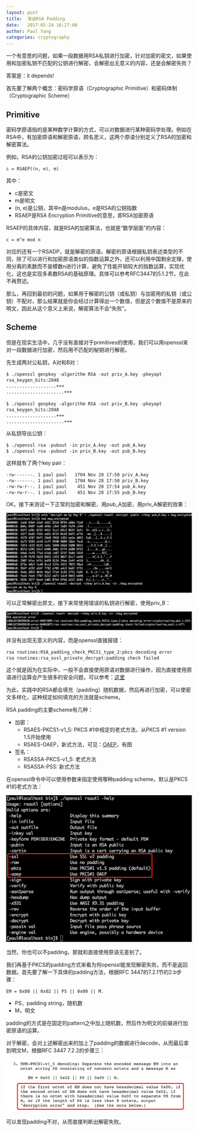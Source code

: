```yaml
---
layout: post
title:  浅谈RSA Padding
date:   2017-05-24 16:27:00
author: Paul Yang
categories: cryptography
---
```


一个有意思的问题，如果一段数据用RSA私钥进行加密，针对加密的密文，如果使用和加密私钥不匹配的公钥进行解密，会解密出无意义的内容，还是会解密失败？

答案是：it depends!

首先要了解两个概念：密码学原语（Cryptographic Primitive）和密码体制（Cryptographic Scheme）

## Primitive

密码学原语指的是某种数学计算的方式，可以对数据进行某种密码学处理。例如在RSA中，有加密原语和解密原语，顾名思义，这两个原语分别定义了RSA的加密和解密算法。

例如，RSA的公钥加密过程可以表示为：

```
c = RSAEP((n, e), m)
```

其中：

* c是密文
* m是明文
* (n, e)是公钥，其中n是modulus，e是RSA的公钥指数
* RSAEP是RSA Encryption Primitive的意思，即RSA加密原语

RSAEP的具体内容，就是RSA的加密算法，也就是“数学层面”的内容：

```
c = m^e mod n
```

对应的还有一个RSADP，就是解密的原语，解密的原语根据私钥表述类型的不同，除了可以进行和加密原语类似的指数运算之外，还可以利用中国剩余定理，使用分离的素数而不是模数n进行计算，避免了性能开销较大的指数运算，实现优化，这也是实现多素数RSA的基础原理。具体可以参考RFC3447的5.1.2节，在此不再赘述。

那么，再回到最初的问题，如果用于解密的公钥（或私钥）与加密用的私钥（或公钥）不配对，那么结果就是你会经过计算得出一个数值，但是这个数值不是原来的明文，因此从这个意义上来说，解密算法不会“失败”。

## Scheme

但是在现实生活中，几乎没有直接对于primitives的使用，我们可以用openssl来对一段数据进行加密，然后用不匹配的秘钥进行解密。

先生成两对公私钥，A对和B对：

```
$ ./openssl genpkey -algorithm RSA -out priv_A.key -pkeyopt rsa_keygen_bits:2048
...................+++
......................+++

$ ./openssl genpkey -algorithm RSA -out priv_B.key -pkeyopt rsa_keygen_bits:2048
...................+++
......................+++
```

从私钥导出公钥：

```
$ ./openssl rsa -pubout -in priv_A.key -out pub_A.key
$ ./openssl rsa -pubout -in priv_B.key -out pub_B.key
```

这样就有了两个key pair：

```
-rw-------. 1 paul paul   1704 Nov 28 17:50 priv_A.key
-rw-------. 1 paul paul   1704 Nov 28 17:50 priv_B.key
-rw-rw-r--. 1 paul paul    451 Nov 28 17:54 pub_A.key
-rw-rw-r--. 1 paul paul    451 Nov 28 17:55 pub_B.key
```

OK，接下来测试一下正常的加密和解密，用pub\_A加密，用priv\_A解密的效果：

<span id="rsa_good"><img src="/images/rsa_good.png" alt="rsa_good" /></span>

可以正常解密出原文，接下来常使用错误的私钥进行解密，使用priv\_B：

<span id="rsa_bad"><img src="/images/rsa_bad.png" alt="rsa_bad" /></span>

并没有出现无意义的内容，而是openssl直接报错：

```
rsa routines:RSA_padding_check_PKCS1_type_2:pkcs decoding error
rsa routines:rsa_ossl_private_decrypt:padding check failed
```

这个就是因为在实际中，一般不会直接使用原语对数据进行操作，因为直接使用原语进行运算会产生很多的安全问题，可以参考：[这里](https://en.wikipedia.org/wiki/RSA_%28cryptosystem%29#Attacks_against_plain_RSA)

为此，实践中的RSA都会填充（padding）随机数据，然后再进行加密，可以使密文多样化，这种规定如何填充的方法就是scheme。

RSA padding的主要scheme有几种：

* 加密：
	* RSAES-PKCS1-v1\_5: PKCS #1中规定的老式方法，从PKCS #1 version 1.5开始使用
	* RSAES-OAEP，新式方法，可见：[OAEP](https://en.wikipedia.org/wiki/Optimal_asymmetric_encryption_padding)，有图
* 签名：
	* RSASSA-PKCS-v1\_5: 老式方法
	* RSASSA-PSS: 新式方法

在openssl命令中可以使用参数来指定使用哪种padding scheme，默认是PKCS #1的老式方法：

<span id="rsa_padding"><img src="/images/rsa_padding.png" alt="rsa_padding" /></span>

当然，你也可以不padding，那就和直接使用原语无差别了。

我们再基于PKCS的padding方式来看为何openssl能发现解密失败，而不是返回数据。首先要了解一下具体的padding方法，根据RFC 3447的7.2.1节的2.b步骤：

```
EM = 0x00 || 0x02 || PS || 0x00 || M.
```

* PS，padding string，随机数
* M，明文

padding的方式是在固定的pattern之中加上随机数，然后作为明文的前缀进行加密原语的运算。

对于解密，会对上述解密出来的加上了padding的数据进行decode，从而最后拿到明文M，根据RFC 3447 7.2.2的步骤三：

<span id="rsa_padding_failed"><img src="/images/rsa_padding_failed.png" alt="rsa_padding_failed" /></span>

可以发现padding不对，从而直接判断出解密失败。
